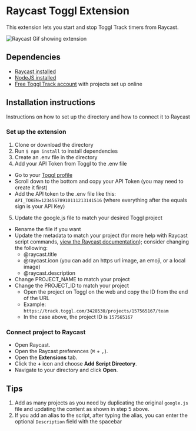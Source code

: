# Raycast Toggl Extension

This extension lets you start and stop Toggl Track timers from Raycast.

![Raycast Gif showing extension](https://chrispennington.blog/images/Raycast%20Toggl%20Extension.gif)

## Dependencies

- [Raycast installed](https://www.raycast.com/)
- [NodeJS installed](https://nodejs.org/en/)
- [Free Toggl Track account](https://toggl.com/track) with projects set up online

## Installation instructions
Instructions on how to set up the directory and how to connect it to Raycast

### Set up the extension
1. Clone or download the directory
2. Run `$ npm install` to install dependencies
3. Create an .env file in the directory
4. Add your API Token from Toggl to the .env file
  - Go to your [Toggl profile](https://track.toggl.com/profile)
  - Scroll down to the bottom and copy your API Token (you may need to create it first)
  - Add the API token to the .env file like this: `API_TOKEN=12345678910111213141516` (where everything after the equals sign is your API Key)
5. Update the google.js file to match your desired Toggl project
  - Rename the file if you want
  - Update the metadata to match your project (for more help with Raycast script commands, [view the Raycast documentation](https://github.com/raycast/script-commands)); consider changing the following: 
    - @raycast.title
    - @raycast.icon (you can add an https url image, an emoji, or a local image)
    - @raycast.description
  - Change PROJECT_NAME to match your project
  - Change the PROJECT_ID to match your project
    - Open the project on Toggl on the web and copy the ID from the end of the URL
    - Example: `https://track.toggl.com/3428530/projects/157565167/team`
    - In the case above, the project ID is `157565167`

### Connect project to Raycast
- Open Raycast.
- Open the Raycast preferences (<kbd>⌘</kbd> + <kbd>,</kbd>).
- Open the **Extensions** tab.
- Click the **&plus;** icon and choose **Add Script Directory**. 
- Navigate to your directory and click **Open**.

## Tips
1. Add as many projects as you need by duplicating the original `google.js` file and updating the content as shown in step 5 above.
2. If you add an alias to the script, after typing the alias, you can enter the optional `Description` field with the spacebar
